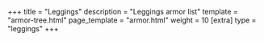 +++
title = "Leggings"
description = "Leggings armor list"
template = "armor-tree.html"
page_template = "armor.html"
weight = 10
[extra]
type = "leggings"
+++
